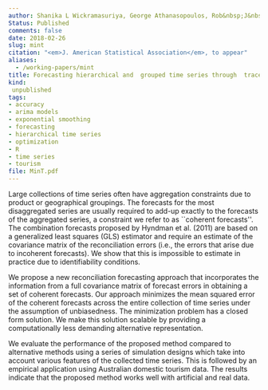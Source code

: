 ```yaml
---
author: Shanika L Wickramasuriya, George Athanasopoulos, Rob&nbsp;J&nbsp;Hyndman
Status: Published
comments: false
date: 2018-02-26
slug: mint
citation: "<em>J. American Statistical Association</em>, to appear"
aliases:
  - /working-papers/mint
title: Forecasting hierarchical and  grouped time series through  trace minimization
kind:
 unpublished
tags:
- accuracy
- arima models
- exponential smoothing
- forecasting
- hierarchical time series
- optimization
- R
- time series
- tourism
file: MinT.pdf
---
```



Large collections of time series often have aggregation constraints due to product or geographical groupings. The forecasts for the most disaggregated series are usually required to add-up exactly to the forecasts of the aggregated series, a constraint we refer to as ``coherent forecasts''. The combination forecasts proposed by Hyndman et al. (2011) are based on a generalized least squares (GLS) estimator and require an estimate of the covariance matrix of the reconciliation errors (i.e., the errors that arise due to incoherent forecasts). We show that this is impossible to estimate in practice due to identifiability conditions.

We propose a new reconciliation forecasting approach that incorporates the information from a full covariance matrix of forecast errors in obtaining a set of coherent forecasts. Our approach minimizes the mean squared error of the coherent forecasts across the entire collection of time series under the assumption of unbiasedness. The minimization problem has a closed form solution. We make this solution scalable by providing a computationally less demanding alternative representation.

We evaluate the performance of the proposed method compared to alternative methods using a series of simulation designs which take into account various features of the collected time series. This is followed by an empirical application using Australian domestic tourism data. The results indicate that the proposed method works well with artificial and real data.

